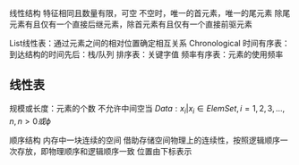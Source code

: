 线性结构
特征相同且数量有限，可空
不空时，唯一的首元素，唯一的尾元素
除尾元素有且仅有一个直接后继元素，除首元素有且仅有一个直接前驱元素

List线性表：通过元素之间的相对位置确定相互关系
Chronological 时间有序表：到达结构的时间先后：栈/队列
排序表：关键字值
频率有序表：元素的使用频率

线性表
---
规模或长度：元素的个数
不允许中间空当
$Data: {x_i|x_i\in ElemSet, i = 1,2,3,...,n, n>0}或\phi$ 

顺序结构
内存中一块连续的空间
借助存储空间物理上的连续性，按照逻辑顺序一次存放，即物理顺序和逻辑顺序一致
位置由下标表示
